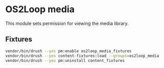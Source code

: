 # OS2Loop media

This module sets permission for viewing the media library.

## Fixtures

```sh
vendor/bin/drush --yes pm:enable os2loop_media_fixtures
vendor/bin/drush --yes content-fixtures:load --groups=os2loop_media
vendor/bin/drush --yes pm:uninstall content_fixtures
```
